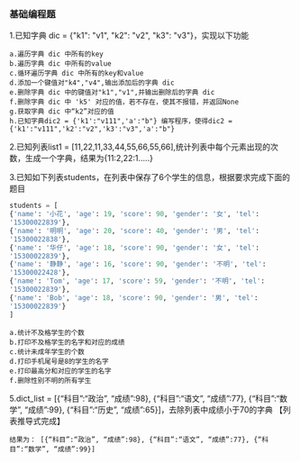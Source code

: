 ### 基础编程题

1.已知字典 dic = {"k1": "v1", "k2": "v2", "k3": "v3"}，实现以下功能

	a.遍历字典 dic 中所有的key
	b.遍历字典 dic 中所有的value
	c.循环遍历字典 dic 中所有的key和value
	d.添加一个键值对"k4","v4",输出添加后的字典 dic
	e.删除字典 dic 中的键值对"k1","v1",并输出删除后的字典 dic
	f.删除字典 dic 中 'k5' 对应的值，若不存在，使其不报错，并返回None
	g.获取字典 dic 中“k2”对应的值
	h.已知字典dic2 = {'k1':"v111",'a':"b"} 编写程序，使得dic2 = {'k1':"v111",'k2':"v2",'k3':"v3",'a':"b"}

2.已知列表list1 = [11,22,11,33,44,55,66,55,66],统计列表中每个元素出现的次数，生成一个字典，结果为{11:2,22:1.....}

3.已知如下列表students，在列表中保存了6个学生的信息，根据要求完成下面的题目

```python
students = [
{'name': '小花', 'age': 19, 'score': 90, 'gender': '女', 'tel':
'15300022839'},
{'name': '明明', 'age': 20, 'score': 40, 'gender': '男', 'tel':
'15300022838'},
{'name': '华仔', 'age': 18, 'score': 90, 'gender': '女', 'tel':
'15300022839'},
{'name': '静静', 'age': 16, 'score': 90, 'gender': '不明', 'tel':
'15300022428'},
{'name': 'Tom', 'age': 17, 'score': 59, 'gender': '不明', 'tel':
'15300022839'},
{'name': 'Bob', 'age': 18, 'score': 90, 'gender': '男', 'tel':
'15300022839'}
]
```

```
a.统计不及格学生的个数
b.打印不及格学生的名字和对应的成绩
c.统计未成年学生的个数
d.打印手机尾号是8的学生的名字
e.打印最高分和对应的学生的名字
f.删除性别不明的所有学生
```

5.dict_list = [{“科目”:“政治”, “成绩”:98}, {“科目”:“语文”, “成绩”:77}, {“科目”:“数学”, “成绩”:99}, {“科目”:“历史”, “成绩”:65}]，去除列表中成绩小于70的字典 【列表推导式完成】

```
结果为： [{“科目”:“政治”, “成绩”:98}, {“科目”:“语文”, “成绩”:77}, {“科目”:“数学”, “成绩”:99}]
```

